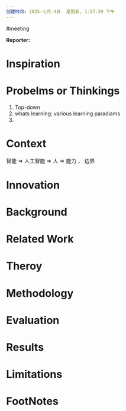 ```yaml
---
创建时间: 2025-七月-4日  星期五, 1:57:39 下午
---
```

#meeting 

**Reporter:**  

# Inspiration
# Probelms or Thinkings 
1. Top-down
2. whats learning: various learning paradiams
3. 
# Context
智能 $\Longrightarrow$ 人工智能 $\Longrightarrow$ 人 $\Longrightarrow$ 能力 ， 边界
# Innovation
# Background
# Related Work
# Theroy
# Methodology
# Evaluation
# Results
# Limitations
# FootNotes
